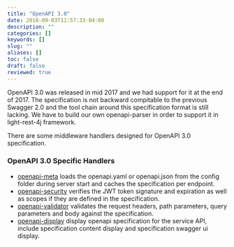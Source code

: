 ```yaml
---
title: "OpenAPI 3.0"
date: 2018-09-03T11:57:33-04:00
description: ""
categories: []
keywords: []
slug: ""
aliases: []
toc: false
draft: false
reviewed: true
---
```


OpenAPI 3.0 was released in mid 2017 and we had support for it at the end of 2017. The specification is not backward compitable to the previous Swagger 2.0 and the tool chain around this specification format is still lacking. We have to build our own openapi-parser in order to support it in light-rest-4j framework. 

There are some middleware handlers designed for OpenAPI 3.0 specification. 

### OpenAPI 3.0 Specific Handlers

* [openapi-meta][] loads the openapi.yaml or openapi.json from the config folder during server start and caches the specification per endpoint.
* [openapi-security][] verifies the JWT token signature and expiration as well as scopes if they are defined in the specification.
* [openapi-validator][] validates the request headers, path parameters, query parameters and body against the specification.
* [openapi-display][] display openapi specification for the service API, include specification content display and specification swagger ui display.

[openapi-meta]: /style/light-rest-4j/openapi-meta/
[openapi-security]: /style/light-rest-4j/openapi-security/
[openapi-validator]: /style/light-rest-4j/openapi-validator/
[openapi-display]: /style/light-rest-4j/openapi-display/

